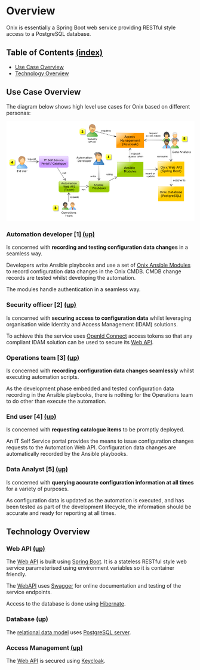# Overview 

Onix is essentially a Spring Boot web service providing RESTful style access to a PostgreSQL database.

<a name="toc"></a>
## Table of Contents [(index)](./../readme.md)

- [Use Case Overview](#basic-use-cases)
- [Technology Overview](#technology-overview)

## Use Case Overview

The diagram below shows high level use cases for Onix based on different personas: 

![Onix Data Model](./pics/onix_arc.png "Onix Architecture") 

### Automation developer [1] [(up)](#toc)
 
Is concerned with **recording and testing configuration data changes** in a seamless way.

Developers write Ansible playbooks and use a set of [Onix Ansible Modules](./ansible.md) to record configuration data changes in the Onix CMDB.
CMDB change records are tested whilst developing the automation.

The modules handle authentication in a seamless way.

### Security officer [2] [(up)](#toc)
 
Is concerned with **securing access to configuration data** whilst leveraging organisation wide Identity and Access Management (IDAM) solutions.

To achieve this the service uses [OpenId Connect](https://openid.net) access tokens so that any compliant IDAM solution can be used to secure its [Web API](./wapi.md).

### Operations team [3] [(up)](#toc)

Is concerned with **recording configuration data changes seamlessly** whilst executing automation scripts. 

As the development phase embedded and tested configuration data recording in the Ansible playbooks, there is nothing for the Operations team to do other than execute the automation.

### End user [4] [(up)](#toc)

Is concerned with **requesting catalogue items** to be promptly deployed.

An IT Self Service portal provides the means to issue configuration changes requests to the Automation Web API.
Configuration data changes are automatically recorded by the Ansible playbooks.

### Data Analyst [5] [(up)](#toc)

Is concerned with **querying accurate configuration information at all times** for a variety of purposes.

As configuration data is updated as the automation is executed, and has been tested as part of the development lifecycle, the information should be accurate and ready for reporting at all times.

## Technology Overview

### Web API [(up)](#toc)

The [Web API](./wapi.md) is built using [Spring Boot]().
It is a stateless RESTful style web service parameterised using environment variables so it is container friendly.

The [WebAPI](./wapi.md) uses [Swagger]() for online documentation and testing of the service endpoints.

Access to the database is done using [Hibernate]().

### Database [(up)](#toc)

The [relational data model](./model.md) uses [PostgreSQL server]().

### Access Management [(up)](#toc)

The [Web API](./wapi.md) is secured using [Keycloak]().